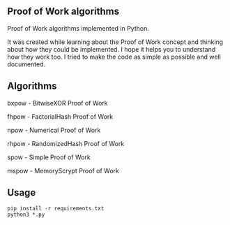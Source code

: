 ## Proof of Work algorithms

Proof of Work algorithms implemented in Python.

It was created while learning about the Proof of Work concept and thinking about how they could be implemented.
I hope it helps you to understand how they work too. I tried to make the code as simple as possible and well documented.

## Algorithms
bxpow - BitwiseXOR Proof of Work

fhpow - FactorialHash Proof of Work

npow - Numerical Proof of Work

rhpow - RandomizedHash Proof of Work

spow - Simple Proof of Work

mspow - MemoryScrypt Proof of Work

## Usage
```
pip install -r requirements.txt
python3 *.py
```